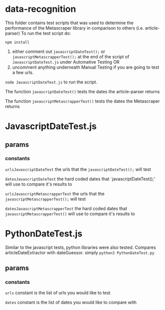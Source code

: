 
# data-recognition
This folder contains test scripts that was used to determine the performance of the Metascraper library in comparison to others (i.e. article-parser) 
To run the test script do:

`npm install`

1. either comment out `javascriptDateTest();` or `javascriptMetascrapperTest();` at the end of the script of `JavascriptDateTest.js` under Automative Testing
OR
2. uncomment anything underneath Manual Testing if you are going to test a few urls.

`node JavascriptDateTest.js` to run the script.

The function `javascriptDateTest()` tests the dates the article-parser returns

The function `javascriptMetascrapperTest()` tests the dates the Metascraper returns

# JavascriptDateTest.js

## params
### constants
`urlsJavascriptDateTest` the urls that the `javascriptDateTest();` will test

`datesJavascriptDateTest` the hard coded dates that `javascriptDateTest();' will use to compare it's results to

`urlsJavascriptMetascrapperTest` the urls that the `javascriptMetascrapperTest();` will test

`datesJavascriptMetascrapperTest` the hard coded dates that `javascriptMetascrapperTest()` will use to compare it's results to

# PythonDateTest.js

Similar to the javascript tests, python libraries were also tested. Compares articleDateExtractor with dateGuessor.
simply `python3 PythonDateTest.py`

## params

### constants
`urls` constant is the list of urls you would like to test

`dates` constant is the list of dates you would like to compare with



